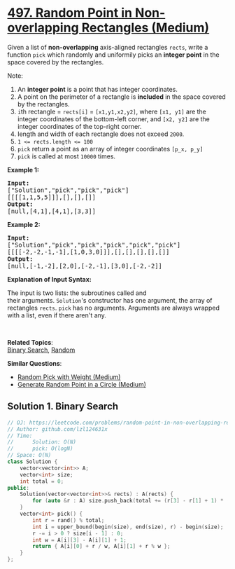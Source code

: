 # [497. Random Point in Non-overlapping Rectangles (Medium)](https://leetcode.com/problems/random-point-in-non-overlapping-rectangles/)

<p>Given a list of <strong>non-overlapping</strong>&nbsp;axis-aligned rectangles <code>rects</code>, write a function <code>pick</code> which randomly and uniformily picks an <strong>integer point</strong> in the space&nbsp;covered by the rectangles.</p>

<p>Note:</p>

<ol>
	<li>An <strong>integer point</strong>&nbsp;is a point that has integer coordinates.&nbsp;</li>
	<li>A point&nbsp;on the perimeter&nbsp;of a rectangle is&nbsp;<strong>included</strong> in the space covered by the rectangles.&nbsp;</li>
	<li><code>i</code>th rectangle = <code>rects[i]</code> =&nbsp;<code>[x1,y1,x2,y2]</code>, where <code>[x1, y1]</code>&nbsp;are the integer coordinates of the bottom-left corner, and <code>[x2, y2]</code>&nbsp;are the integer coordinates of the top-right corner.</li>
	<li>length and width of each rectangle does not exceed <code>2000</code>.</li>
	<li><code>1 &lt;= rects.length&nbsp;&lt;= 100</code></li>
	<li><code>pick</code> return a point as an array of integer coordinates&nbsp;<code>[p_x, p_y]</code></li>
	<li><code>pick</code> is called at most <code>10000</code>&nbsp;times.</li>
</ol>

<div>
<p><strong>Example 1:</strong></p>

<pre><strong>Input: 
</strong><span id="example-input-1-1">["Solution","pick","pick","pick"]
</span><span id="example-input-1-2">[[[[1,1,5,5]]],[],[],[]]</span>
<strong>Output: 
</strong><span id="example-output-1">[null,[4,1],[4,1],[3,3]]</span>
</pre>

<div>
<p><strong>Example 2:</strong></p>

<pre><strong>Input: 
</strong><span id="example-input-2-1">["Solution","pick","pick","pick","pick","pick"]
</span><span id="example-input-2-2">[[[[-2,-2,-1,-1],[1,0,3,0]]],[],[],[],[],[]]</span>
<strong>Output: 
</strong><span id="example-output-2">[null,[-1,-2],[2,0],[-2,-1],[3,0],[-2,-2]]</span></pre>
</div>

<div>
<p><strong>Explanation of Input Syntax:</strong></p>

<p>The input is two lists:&nbsp;the subroutines called&nbsp;and their&nbsp;arguments.&nbsp;<code>Solution</code>'s&nbsp;constructor has one argument, the array of rectangles <code>rects</code>. <code>pick</code>&nbsp;has no arguments.&nbsp;Arguments&nbsp;are&nbsp;always wrapped with a list, even if there aren't any.</p>
</div>
</div>

<div>
<div>&nbsp;</div>
</div>


**Related Topics**:  
[Binary Search](https://leetcode.com/tag/binary-search/), [Random](https://leetcode.com/tag/random/)

**Similar Questions**:
* [Random Pick with Weight (Medium)](https://leetcode.com/problems/random-pick-with-weight/)
* [Generate Random Point in a Circle (Medium)](https://leetcode.com/problems/generate-random-point-in-a-circle/)

## Solution 1. Binary Search

```cpp
// OJ: https://leetcode.com/problems/random-point-in-non-overlapping-rectangles/
// Author: github.com/lzl124631x
// Time:
//      Solution: O(N)
//      pick: O(logN)
// Space: O(N)
class Solution {
    vector<vector<int>> A;
    vector<int> size;
    int total = 0;
public:
    Solution(vector<vector<int>>& rects) : A(rects) {
        for (auto &r : A) size.push_back(total += (r[3] - r[1] + 1) * (r[2] - r[0] + 1));
    }
    vector<int> pick() {
        int r = rand() % total;
        int i = upper_bound(begin(size), end(size), r) - begin(size);
        r -= i > 0 ? size[i - 1] : 0;
        int w = A[i][3] - A[i][1] + 1;
        return { A[i][0] + r / w, A[i][1] + r % w };
    }
};
```